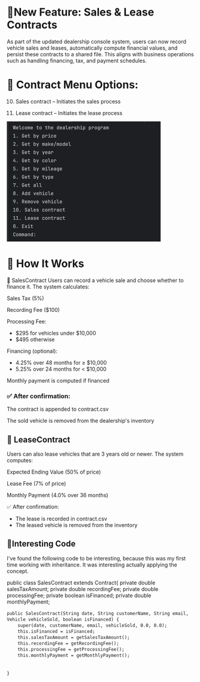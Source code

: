 

# 🧾New Feature: Sales & Lease Contracts
As part of the updated dealership console system, users can now record vehicle sales and leases, automatically compute financial values, and persist these contracts to a shared file. This aligns with business operations such as handling financing, tax, and payment schedules.

# 💼 Contract Menu Options:
10. Sales contract – Initiates the sales process

11. Lease contract – Initiates the lease process

![img.png](img.png)

# 🔧 How It Works
📄 SalesContract
Users can record a vehicle sale and choose whether to finance it. The system calculates:

Sales Tax (5%)

Recording Fee ($100)

Processing Fee:

- $295 for vehicles under $10,000  
- $495 otherwise


Financing (optional):

* 4.25% over 48 months for ≥ $10,000
* 5.25% over 24 months for < $10,000

Monthly payment is computed if financed

### ✅ After confirmation:

The contract is appended to contract.csv

The sold vehicle is removed from the dealership's inventory


## 📄 LeaseContract
Users can also lease vehicles that are 3 years old or newer. The system computes:

Expected Ending Value (50% of price)

Lease Fee (7% of price)

Monthly Payment (4.0% over 36 months)

✅ After confirmation:
* The lease is recorded in contract.csv
* The leased vehicle is removed from the inventory
                                                        

## 🧠Interesting Code 

 I've found the following code to be interesting, because this was my first time working with inheritance. It was interesting actually applying the concept.

public class SalesContract extends Contract{
    private  double salesTaxAmount;
    private  double recordingFee;
    private double processingFee;
    private boolean isFinanced;
    private double monthlyPayment;

    public SalesContract(String date, String customerName, String email, Vehicle vehicleSold, boolean isFinanced) {
        super(date, customerName, email, vehicleSold, 0.0, 0.0);
        this.isFinanced = isFinanced;
        this.salesTaxAmount = getSalesTaxAmount();
        this.recordingFee = getRecordingFee();
        this.processingFee = getProcessingFee();
        this.monthlyPayment = getMonthlyPayment();


    }

